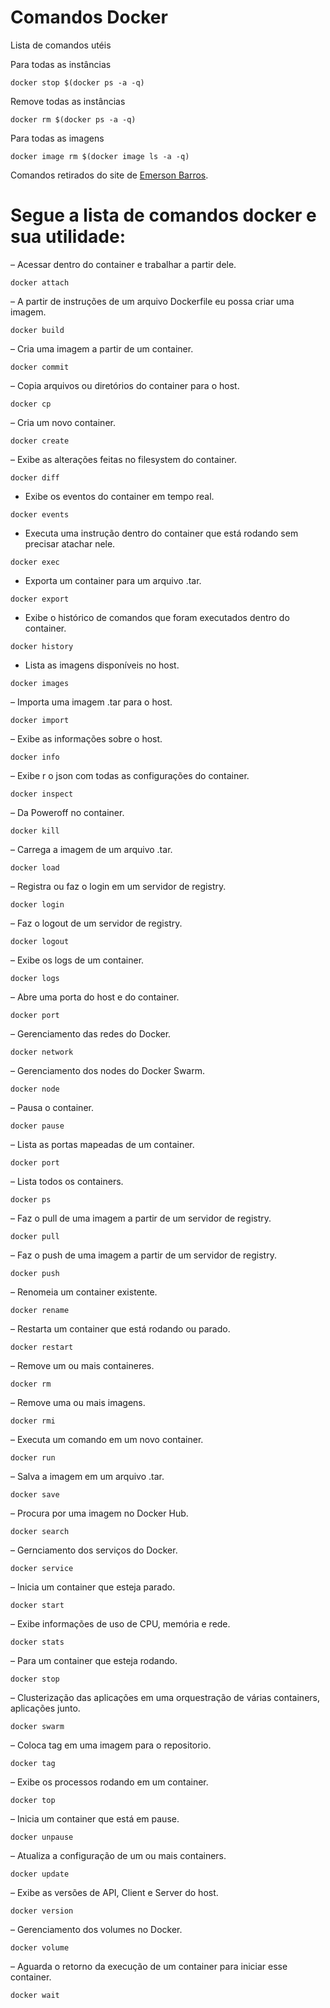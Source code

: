 # Comandos Docker

Lista de comandos utéis

Para todas as instâncias
```
docker stop $(docker ps -a -q)
```

Remove todas as instâncias
```
docker rm $(docker ps -a -q)
```

Para todas as imagens
```
docker image rm $(docker image ls -a -q)
```

Comandos retirados do site de [Emerson Barros](https://emersonbarros.com.br/docker-parar-remover-todos-os-containers-docker/).





# Segue a lista de comandos docker e sua utilidade:

– Acessar dentro do container e trabalhar a partir dele.
```
docker attach
```

– A partir de instruções de um arquivo Dockerfile eu possa criar uma imagem.
```
docker build
```

 – Cria uma imagem a partir de um container.
```
docker commit 
```

– Copia arquivos ou diretórios do container para o host.
```
docker cp      
```

– Cria um novo container.
```
docker create  
```

– Exibe as alterações feitas no filesystem do container.
```
docker diff    
```

- Exibe os eventos do container em tempo real.
```
docker events
```

- Executa uma instrução dentro do container que está rodando sem precisar atachar nele.
```
docker exec 
```

- Exporta um container para um arquivo .tar.
```
docker export
```

- Exibe o histórico de comandos que foram executados dentro do container.
```
docker history
```

- Lista as imagens disponíveis no host.
```
docker images
```

– Importa uma imagem .tar para o host.
```
docker import  
```

– Exibe as informações sobre o host.
```
docker info    
```

– Exibe r o json com todas as configurações do container.
```
docker inspect 
```

– Da Poweroff no container.
```
docker kill    
```

 – Carrega a imagem de um arquivo .tar.
```
docker load   
```

– Registra ou faz o login em um servidor de registry.
```
docker login   
```

– Faz o logout de um servidor de registry.
```
docker logout  
```

– Exibe os logs de um container.
```
docker logs    
```

– Abre uma porta do host e do container.
```
docker port    
```

– Gerenciamento das redes do Docker.
```
docker network 
```

– Gerenciamento dos nodes do Docker Swarm.
```
docker node    
```

– Pausa o container.
```
docker pause   
```

– Lista as portas mapeadas de um container.
```
docker port    
```

– Lista todos os containers.
```
docker ps      
```

– Faz o pull de uma imagem a partir de um servidor de registry.
```
docker pull    
```

– Faz o push de uma imagem a partir de um servidor de registry.
```
docker push    
```

– Renomeia um container existente.
```
docker rename  
```

– Restarta um container que está rodando ou parado.
```
docker restart 
```

– Remove um ou mais containeres.
```
docker rm      
```

– Remove uma ou mais imagens.
```
docker rmi     
```

 – Executa um comando em um novo container.
```
docker run    
```

– Salva a imagem em um arquivo .tar.
```
docker save    
```

– Procura por uma imagem no Docker Hub.
```
docker search  
```

– Gernciamento dos serviços do Docker.
```
docker service
```

– Inicia um container que esteja parado.
```
docker start   
```

– Exibe informações de uso de CPU, memória e rede.
```
docker stats   
```

– Para um container que esteja rodando.
```
docker stop    
```

– Clusterização das aplicações em uma orquestração de várias containers, aplicações junto.
```
docker swarm   
```

– Coloca tag em uma imagem para o repositorio.
```
docker tag     
```

– Exibe os processos rodando em um container.
```
docker top    
```

– Inicia um container que está em pause.
```
docker unpause 
```

– Atualiza a configuração de um ou mais containers.
```
docker update  
```

– Exibe as versões de API, Client e Server do host.
```
docker version 
```

– Gerenciamento dos volumes no Docker.
```
docker volume  
```

– Aguarda o retorno da execução de um container para iniciar esse container.
```
docker wait    
```
